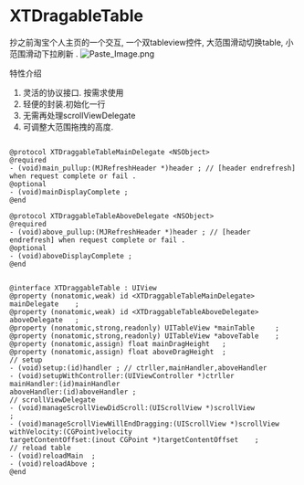 # XTDragableTable


抄之前淘宝个人主页的一个交互,
一个双tableview控件, 大范围滑动切换table, 小范围滑动下拉刷新 .
![Paste_Image.png](http://upload-images.jianshu.io/upload_images/838591-693060f3dcac33fb.png?imageMogr2/auto-orient/strip%7CimageView2/2/w/1240)

特性介绍

1. 灵活的协议接口. 按需求使用
2. 轻便的封装.初始化一行
3. 无需再处理scrollViewDelegate
4. 可调整大范围拖拽的高度.



```

@protocol XTDraggableTableMainDelegate <NSObject>
@required
- (void)main_pullup:(MJRefreshHeader *)header ; // [header endrefresh] when request complete or fail .
@optional
- (void)mainDisplayComplete ;
@end

@protocol XTDraggableTableAboveDelegate <NSObject>
@required
- (void)above_pullup:(MJRefreshHeader *)header ; // [header endrefresh] when request complete or fail .
@optional
- (void)aboveDisplayComplete ;
@end


@interface XTDraggableTable : UIView
@property (nonatomic,weak) id <XTDraggableTableMainDelegate>    mainDelegate    ;
@property (nonatomic,weak) id <XTDraggableTableAboveDelegate>   aboveDelegate   ;
@property (nonatomic,strong,readonly) UITableView *mainTable     ;
@property (nonatomic,strong,readonly) UITableView *aboveTable    ;
@property (nonatomic,assign) float mainDragHeight   ;
@property (nonatomic,assign) float aboveDragHeight  ;
// setup
- (void)setup:(id)handler ; // ctrller,mainHandler,aboveHandler
- (void)setupWithController:(UIViewController *)ctrller
mainHandler:(id)mainHandler
aboveHandler:(id)aboveHandler ;
// scrollViewDelegate
- (void)manageScrollViewDidScroll:(UIScrollView *)scrollView                    ;
- (void)manageScrollViewWillEndDragging:(UIScrollView *)scrollView
withVelocity:(CGPoint)velocity
targetContentOffset:(inout CGPoint *)targetContentOffset    ;
// reload table
- (void)reloadMain  ;
- (void)reloadAbove ;
@end

```
